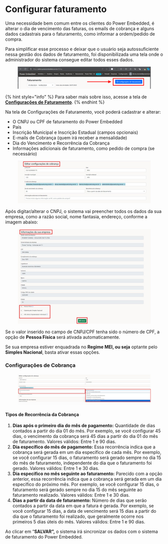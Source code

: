 # Configurar faturamento

Uma necessidade bem comum entre os clientes do Power Embedded, é alterar o dia de vencimento das faturas, os emails de cobrança e alguns dados cadastrais para o faturamento, como informar a ordem/pedido de compra.

Para simplificar esse processo e deixar que o usuário seja autossuficiente nessa gestão dos dados de faturamento, foi disponibilizada uma tela onde o administrador do sistema consegue editar todos esses dados.

<figure><img src="../../.gitbook/assets/image (283).png" alt=""><figcaption></figcaption></figure>

{% hint style="info" %}
Para saber mais sobre isso, acesse a tela de [**Configurações de Faturamento**](https://admin.powerembedded.com.br/Organization/BillingSettings/).
{% endhint %}



Na tela de Configurações de Faturamento, você poderá cadastrar e alterar:

* O CNPJ ou CPF de faturamento do Power Embedded
* País
* Inscrição Municipal e Inscrição Estadual (campos opcionais)
* E-mails de Cobrança (quem irá receber a mensalidade)
* Dia do Vencimento e Recorrência da Cobrança
* Informações adicionais de faturamento, como pedido de compra (se necessário)

<figure><img src="../../.gitbook/assets/image (284).png" alt=""><figcaption></figcaption></figure>



Após digitar/alterar o CNPJ, o sistema vai preencher todos os dados da sua empresa, como a razão social, nome fantasia, endereço, conforme a imagem abaixo:

<figure><img src="../../.gitbook/assets/image (285).png" alt=""><figcaption></figcaption></figure>

Se o valor inserido no campo de CNPJ/CPF tenha sido o número de CPF, a opção de **Pessoa Física** será ativada automaticamente.

Se sua empresa estiver enquadrada no **Regime MEI, ou seja** optante pelo **Simples Nacional**, basta ativar essas opções.



### Configurações de Cobrança

<figure><img src="../../.gitbook/assets/image (286).png" alt=""><figcaption></figcaption></figure>

#### **Tipos de Recorrência da Cobrança**

1. **Dias após o primeiro dia do mês de pagamento:** Quantidade de dias contados a partir do dia 01 do mês. Por exemplo, se você configurar 45 dias, o vencimento da cobrança será 45 dias a partir do dia 01 do mês de faturamento. Valores válidos: Entre 1 e 90 dias.
2. **Dia específico do mês de pagamento:** Essa recorrência indica que a cobrança será gerada em um dia específico de cada mês. Por exemplo, se você configurar 15 dias, o faturamento será gerado sempre no dia 15 do mês de faturamento, independente do dia que o faturamento foi gerado. Valores válidos: Entre 1 e 30 dias.
3. **Dia especifico no mês seguinte ao faturamento:** Parecido com a opção anterior, essa recorrência indica que a cobrança será gerada em um dia específico do próximo mês. Por exemplo, se você configurar 15 dias, o faturamento será gerado sempre no dia 15 do mês seguinte ao faturamento realizado. Valores válidos: Entre 1 e 30 dias.
4. **Dias a partir da data de faturamento:** Número de dias que serão contados a partir da data em que a fatura é gerada. Por exemplo, se você configurar 15 dias, a data de vencimento será 15 dias a partir do dia que o faturamento foi realizado, que geralmente ocorre nos primeiros 5 dias úteis do mês. Valores válidos: Entre 1 e 90 dias.



Ao clicar em “**SALVAR”,** o sistema irá sincronizar os dados com o sistema de faturamento do Power Embedded.

